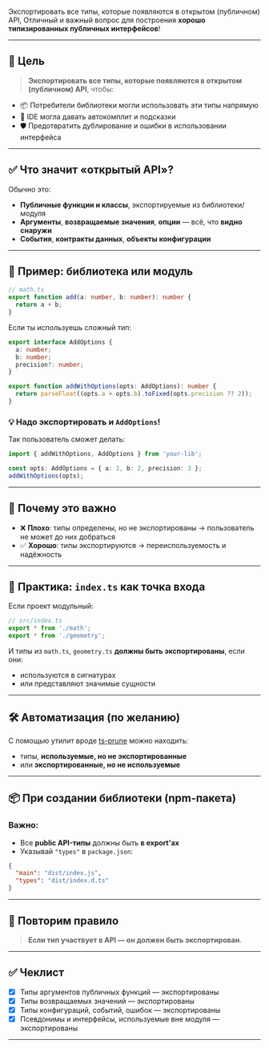 Экспортировать все типы, которые появляются в открытом (публичном) API, Отличный и важный вопрос для построения **хорошо типизированных публичных интерфейсов**!

---

## 📌 Цель

> **Экспортировать все типы, которые появляются в открытом (публичном) API**, чтобы:

* 📦 Потребители библиотеки могли использовать эти типы напрямую
* 🧩 IDE могла давать автокомплит и подсказки
* 🛡 Предотвратить дублирование и ошибки в использовании интерфейса

---

## ✅ Что значит «открытый API»?

Обычно это:

* **Публичные функции и классы**, экспортируемые из библиотеки/модуля
* **Аргументы**, **возвращаемые значения**, **опции** — всё, что **видно снаружи**
* **События**, **контракты данных**, **объекты конфигурации**

---

## 🧱 Пример: библиотека или модуль

```ts
// math.ts
export function add(a: number, b: number): number {
  return a + b;
}
```

Если ты используешь сложный тип:

```ts
export interface AddOptions {
  a: number;
  b: number;
  precision?: number;
}

export function addWithOptions(opts: AddOptions): number {
  return parseFloat((opts.a + opts.b).toFixed(opts.precision ?? 2));
}
```

### 💡 Надо экспортировать и `AddOptions`!

Так пользователь сможет делать:

```ts
import { addWithOptions, AddOptions } from 'your-lib';

const opts: AddOptions = { a: 1, b: 2, precision: 3 };
addWithOptions(opts);
```

---

## 🚨 Почему это важно

* ❌ **Плохо**: типы определены, но не экспортированы → пользователь не может до них добраться
* ✅ **Хорошо**: типы экспортируются → переиспользуемость и надёжность

---

## 🧰 Практика: `index.ts` как точка входа

Если проект модульный:

```ts
// src/index.ts
export * from './math';
export * from './geometry';
```

И типы из `math.ts`, `geometry.ts` **должны быть экспортированы**, если они:

* используются в сигнатурах
* или представляют значимые сущности

---

## 🛠 Автоматизация (по желанию)

С помощью утилит вроде [ts-prune](https://github.com/nadeesha/ts-prune) можно находить:

* типы, **используемые, но не экспортированные**
* или **экспортированные, но не используемые**

---

## 📦 При создании библиотеки (npm-пакета)

### Важно:

* Все **public API-типы** должны быть **в export'ах**
* Указывай `"types"` в `package.json`:

```json
{
  "main": "dist/index.js",
  "types": "dist/index.d.ts"
}
```

---

## 🔁 Повторим правило

> **Если тип участвует в API — он должен быть экспортирован**.

---

## ✅ Чеклист

* [x] Типы аргументов публичных функций — экспортированы
* [x] Типы возвращаемых значений — экспортированы
* [x] Типы конфигураций, событий, ошибок — экспортированы
* [x] Псевдонимы и интерфейсы, используемые вне модуля — экспортированы

---


